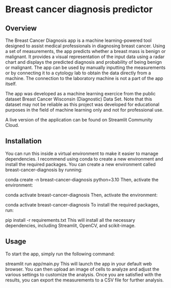 # Breast cancer diagnosis predictor
## Overview
The Breast Cancer Diagnosis app is a machine learning-powered tool designed to assist medical professionals in diagnosing breast cancer. Using a set of measurements, the app predicts whether a breast mass is benign or malignant. It provides a visual representation of the input data using a radar chart and displays the predicted diagnosis and probability of being benign or malignant. The app can be used by manually inputting the measurements or by connecting it to a cytology lab to obtain the data directly from a machine. The connection to the laboratory machine is not a part of the app itself.

The app was developed as a machine learning exercice from the public dataset Breast Cancer Wisconsin (Diagnostic) Data Set. Note that this dataset may not be reliable as this project was developed for educational purposes in the field of machine learning only and not for professional use.

A live version of the application can be found on Streamlit Community Cloud.

## Installation
You can run this inside a virtual environment to make it easier to manage dependencies. I recommend using conda to create a new environment and install the required packages. You can create a new environment called breast-cancer-diagnosis by running:

conda create -n breast-cancer-diagnosis python=3.10 
Then, activate the environment:

conda activate breast-cancer-diagnosis
Then, activate the environment:

conda activate breast-cancer-diagnosis
To install the required packages, run:

pip install -r requirements.txt
This will install all the necessary dependencies, including Streamlit, OpenCV, and scikit-image.

## Usage
To start the app, simply run the following command:

streamlit run app/main.py
This will launch the app in your default web browser. You can then upload an image of cells to analyze and adjust the various settings to customize the analysis. Once you are satisfied with the results, you can export the measurements to a CSV file for further analysis.
